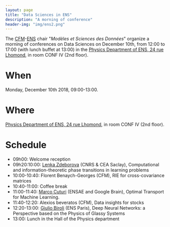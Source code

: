 ```yaml
---
layout: page
title: "Data Sciences in ENS"
description: "A morning of conference"
header-img: "img/ens2.png"
---
```


The [CFM](https://www.cfm.fr/)-[ENS](http://www.ens.fr) chair "_Modèles et Sciences des Données_" organize a morning of conferences on Data Sciences on December 10th, from 12:00 to 17:00 (with lunch buffet at 13:00) in the [Physics Department of ENS, 24 rue Lhomond](http://www.phys.ens.fr/spip.php?article579&lang=en), in room CONF IV (2nd floor).


When
============================

Monday, December 10th 2018, 09:00-13:00.

Where
============================

[Physics Department of ENS, 24 rue Lhomond](http://www.phys.ens.fr/spip.php?article579&lang=en), in room CONF IV (2nd floor).

Schedule
============================


* 09h00: Welcome reception
* 09h20:10:00: [Lenka Zdeborova](http://artax.karlin.mff.cuni.cz/~zdebl9am/) (CNRS & CEA Saclay), Computational and information-theoretic phase transitions in learning problems 
* 10:00-10:40: Florent Benaych-Georges (CFM), RIE for cross-covariance matrices
* 10:40-11:00: Coffee break
* 11:00-11:40:  [Marco Cuturi](http://marcocuturi.net/) (ENSAE and Google Brain), Optimal Transport for Machine Learning.
* 11:40-12:20: Alexios beveratos (CFM), Data insights for stocks
* 12:20-13:00: [Giulio Biroli](https://www.ipht.fr/Pisp/giulio.biroli/cours.php) (ENS Paris), Deep Neural Networks: a Perspective based on the Physics of Glassy Systems
* 13:00: Lunch in the Hall of the Physics department
